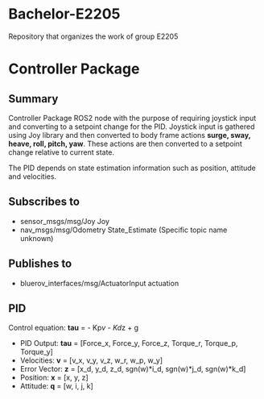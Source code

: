 # Bachelor-E2205
Repository that organizes the work of group E2205

# Controller Package

## Summary

Controller Package ROS2 node with the purpose of requiring joystick input and converting to a setpoint change for the PID. Joystick input is gathered using Joy library and then converted to body frame actions **surge, sway, heave, roll, pitch, yaw**. These actions are then converted to a setpoint change relative to current state.

The PID depends on state estimation information such as position, attitude and velocities. 

## Subscribes to
* sensor_msgs/msg/Joy Joy
* nav_msgs/msg/Odometry State_Estimate (Specific topic name unknown)

## Publishes to
* bluerov_interfaces/msg/ActuatorInput actuation

## PID

Control equation: **tau** = - Kp*v - Kd*z + g

- PID Output: **tau** = [Force_x, Force_y, Force_z, Torque_r, Torque_p, Torque_y]
- Velocities: **v** = [v_x, v_y, v_z, w_r, w_p, w_y]
- Error Vector: **z** = [x_d, y_d, z_d, sgn(w)*i_d, sgn(w)*j_d, sgn(w)*k_d]
- Position: **x** = [x, y, z]
- Attitude: **q** = [w, i, j, k]



